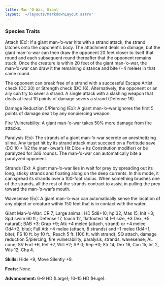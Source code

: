 ```yaml
---
title: Man-’O-War, Giant
layout: '~/layouts/MarkdownLayout.astro'
---
```

###  Species Traits

Attach (Ex): If a giant man-’o-war hits with a strand attack, the strand
latches onto the opponent’s body. The attachment deals no damage, but the
giant man-’o-war can then draw the opponent 20 feet closer to itself that
round and each subsequent round thereafter that the opponent remains stuck.
Once the creature is within 20 feet of the giant man-’o-war, the man-’o-war
can draw it the remaining distance and bite (+4 melee) in that same round.

The opponent can break free of a strand with a successful Escape Artist check
(DC 20) or Strength check (DC 16). Alternatively, the opponent or an ally can
try to sever a strand. A single attack with a slashing weapon that deals at
least 10 points of damage severs a strand (Defense 18).

Damage Reduction 5/Piercing (Ex): A giant man-’o-war ignores the first 5
points of damage dealt by any nonpiercing weapon.

Fire Vulnerability: A giant man-’o-war takes 50% more damage from fire
attacks.

Paralysis (Ex): The strands of a giant man-’o-war secrete an anesthetizing
slime. Any target hit by its strand attack must succeed on a Fortitude save
(DC 10 + 1/2 the man-’owar’s Hit Dice + its Constitution modifier) or be
paralyzed for 3d6 rounds. The man-’o-war can automatically bite a paralyzed
opponent.

Strands (Ex): A giant man-’o-war lies in wait for prey by spreading out its
long, sticky strands and floating along on the deep currents. In this mode, it
can spread its strands over a 100-foot radius. When something brushes one of
the strands, all the rest of the strands contract to assist in pulling the
prey toward the man-’o-war’s mouth.

Wavesense (Ex): A giant man-’o-war can automatically sense the location of any
object or creature within 150 feet that is in contact with the water.

Giant Man-’o-War: CR 7; Large animal; HD 5d8+10; hp 32; Mas 15; Init +3; Spd
swim 60 ft.; Defense 17, touch 12, flatfooted 14 (–1 size, +3 Dex, +5
natural); BAB +3; Grap +9; Atk +4 melee (attach, strand) or +4 melee (1d4+2,
bite); Full Atk +4 melee (attach, 8 strands) and –1 melee (1d4+1, bite); FS 10
ft. by 10 ft.; Reach 5 ft. (100 ft. with strand); SQ attach, damage reduction
5/piercing, fire vulnerability, paralysis, strands, wavesense; AL none; SV
Fort +6, Ref +7, Will +2; AP 0; Rep +0; Str 14, Dex 16, Con 15, Int 2, Wis 12,
Cha 4.

**Skills:** Hide +9, Move Silently +9.

**Feats:** None.

**Advancement:** 6–9 HD (Large); 10–15 HD (Huge).

